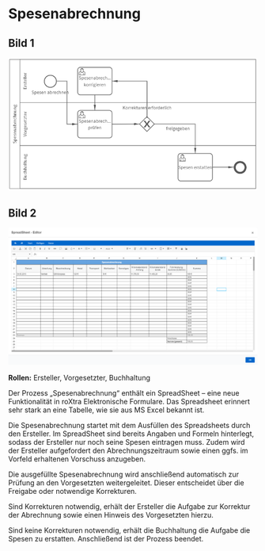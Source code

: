 # Spesenabrechnung
## Bild 1
<img src="./Spesenabrechnung.PNG">

## Bild 2
<img src="./Spesenabrechnung_Spreadsheet.PNG">

**Rollen:** Ersteller, Vorgesetzter, Buchhaltung

Der Prozess „Spesenabrechnung“ enthält ein SpreadSheet – eine neue Funktionalität in roXtra Elektronische Formulare. Das Spreadsheet erinnert sehr stark an eine Tabelle, wie sie aus MS Excel bekannt ist.

Die Spesenabrechnung startet mit dem Ausfüllen des Spreadsheets durch den Ersteller. Im SpreadSheet sind bereits Angaben und Formeln hinterlegt, sodass der Ersteller nur noch seine Spesen eintragen muss. Zudem wird der Ersteller aufgefordert den Abrechnungszeitraum sowie einen ggfs. im Vorfeld erhaltenen Vorschuss anzugeben.

Die ausgefüllte Spesenabrechnung wird anschließend automatisch zur Prüfung an den Vorgesetzten weitergeleitet. Dieser entscheidet über die Freigabe oder notwendige Korrekturen.

Sind Korrekturen notwendig, erhält der Ersteller die Aufgabe zur Korrektur der Abrechnung sowie einen Hinweis des Vorgesetzten hierzu.

Sind keine Korrekturen notwendig, erhält die Buchhaltung die Aufgabe die Spesen zu erstatten. Anschließend ist der Prozess beendet.
